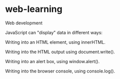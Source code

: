 # web-learning
Web development


JavaScript can "display" data in different ways:

Writing into an HTML element, using innerHTML.

Writing into the HTML output using document.write().

Writing into an alert box, using window.alert().

Writing into the browser console, using console.log().
